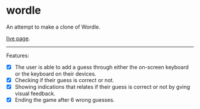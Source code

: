 # wordle
<p>An attempt to make a clone of Wordle.</p>

[live page](https://flare-s.github.io/wordle/).
<hr/>

Features: 
- [x] The user is able to add a guess through either the on-screen keyboard or the keyboard on their devices.
- [x] Checking if their guess is correct or not.
- [x] Showing indications that relates if their guess is correct or not by gving visual feedback.
- [x] Ending the game after 6 wrong guesses.
